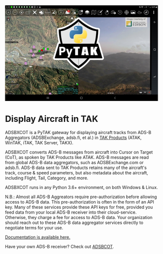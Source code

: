![ATAK Screenshot with ADSBXCOT aircraft tracks.](atak_screenshot_with_pytak_logo-x25.jpg)

# Display Aircraft in TAK

ADSBXCOT is a PyTAK gateway for displaying aircraft tracks from ADS-B Aggregators (ADSBExchange, adsb.fi, et al.) in [TAK Products](https://tak.gov>) (ATAK, WinTAK, iTAK, TAK Server, TAKX).

ADSBXCOT converts ADS-B messages from aircraft into Cursor on Target (CoT), as spoken by TAK Products like ATAK. ADS-B messages are read from global ADS-B data aggregators, such as ADSBExchange.com or adsb.fi. ADS-B data sent to TAK Products retains many of the aircraft's track, course & speed parameters, but also metadata about the aircraft, including Flight, Tail, Category, and more.

ADSBXCOT runs in any Python 3.6+ environment, on both Windows & Linux.

N.B.: Almost all ADS-B Aggreators require pre-authorization before allowing access to ADS-B data. This pre-authorization is often in the form of an API key. Many of these services provide these API keys for free, provided you feed data from your local ADS-B receiver into their cloud-service. Otherwise, they charge a fee for access to ADS-B data. Your organization should reach out to these ADS-B data aggregator services directly to negotiate terms for your use.

[Documentation is available here.](https://adsbxcot.rtfd.io)

Have your own ADS-B receiver? Check out [ADSBCOT](https://adsbcot.rtfd.io).
